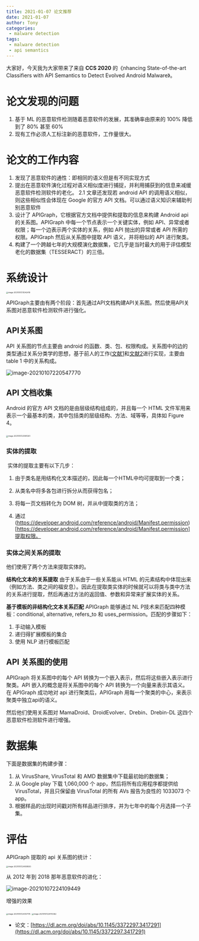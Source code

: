 ```yaml
---
title: 2021-01-07 论文推荐
date: 2021-01-07
author: Tony
categories:
 - malware detection 
tags:
 - malware detection
 - api semantics
---
```


大家好，今天我为大家带来了来自 **CCS 2020** 的《nhancing State-of-the-art Classifiers with API Semantics to Detect Evolved Android Malware》。

# 论文发现的问题

1. 基于 ML 的恶意软件检测随着恶意软件的发展，其准确率由原来的 100% 降低到了 80% 甚至 60%
2. 现有工作必须人工标注新的恶意软件，工作量很大。

# 论文的工作内容

1. 发现了恶意软件的通性：即相同的语义但是有不同实现方式
2. 提出在恶意软件演化过程对语义相似度进行捕捉，并利用捕获到的信息来减缓恶意软件检测软件的老化。
   2.1 文章还发现若 android API 的调用语义相似，则这些相似性会体现在 Google 的官方 API 文档。可以通过语义知识来辅助判别恶意软件
3. 设计了 APIGraph，它根据官方文档中提供和提取的信息来构建 Android api 的关系图。APIGraph 中每一个节点表示一个关键实体，例如 API、异常或者权限；每一个边表示两个实体的关系，例如 API 抛出的异常或者 API 所需的权限。APIGraph 然后从关系图中提取 API 语义，并将相似的 API 进行聚类。
4. 构建了一个跨越七年的大规模演化数据集，它几乎是当时最大的用于评估模型老化的数据集（TESSERACT）的三倍。

# 系统设计 

<img src="./img/0107/image-20210107215342419.png" alt="image-20210107215342419" style="zoom:33%;" />

​APIGraph主要由有两个阶段：首先通过API文档构建API关系图。然后使用API关系图对恶意软件检测软件进行强化。

## API关系图

​API 关系图的节点主要由 android 的函数、类、包、权限构成。关系图中的边的类型通过关系分类学的思想，基于前人的工作([文献1](https://www.bing.com/search?q=Improving+API+Caveats+Accessibility+by+Mining+API+Caveats+Knowledge+Graph.+In+Proceedings+of+the+IEEE+International+Conference+on+Software+Maintenance+and+Evolution&PC=U316&FORM=CHROMN)和[文献2](https://dl.acm.org/doi/10.1109/TSE.2013.12)进行实现，主要由 table 1 中的关系构成。

![image-20210107220547770](./img/0107/image-20210107220547770.png)

## API 文档收集

​Android 的官方 API 文档的是由层级结构组成的，并且每一个 HTML 文件军用来表示一个最基本的类，其中包括类的层级结构、方法、域等等，具体如 Figure 4。 

​<img src="./img/0107/image-20210107220901261.png" alt="image-20210107220901261" style="zoom:33%;" />

### 实体的提取

​	实体的提取主要有以下几步：

1. 由于类名是用结构化文本描述的，因此每一个HTML中均可提取到一个类；

2. 从类名中将多各包进行拆分从而获得包名；

3. 将每一页文档转化为 DOM 树，并从中提取类的方法；

4. 通过(https://developer.android.com/reference/android/Manifest.permission)[https://developer.android.com/reference/android/Manifest.permission]提取权限。

### 实体之间关系的提取

他们使用了两个方法来提取实体的。

**结构化文本的关系提取** 由于关系由于一些关系能从 HTML 的元素结构中体现出来（例如方法、类之间的福安息）。因此在提取类实体的时候就可以将类与类中方法的关系进行提取，然后再通过方法的返回值、参数和异常来扩展实体的关系。

**基于模板的非结构化文本关系匹配** APIGraph 能够通过 NL P技术来匹配四种模板：conditional, alternative, refers_to 和 uses_permission。匹配的步骤如下：

1. 手动输入模板
2. 递归得扩展模板的集合
3. 使用 NLP 进行模板匹配

## API 关系图的使用

​APIGraph 将关系图中的每个 API 转换为一个嵌入表示，然后将这些嵌入表示进行聚类。API 嵌入的概念是将关系图中的每个 API 转换为一个向量来表示其语义。在 APIGraph 成功地对 api 进行聚类后，APIGraph 用每一个聚类的中心，来表示聚类中独立api的语义。

​然后他们使用关系图对 MamaDroid、DroidEvolver、Drebin、Drebin-DL 这四个恶意软件检测软件进行增强。

# 数据集

​下面是数据集的构建步骤：

1. 从 VirusShare, VirusTotal 和 AMD 数据集中下载最初始的数据集；
2. 从 Google play 下载 1,060,000 个 app，然后将所有应用程序都提供给 VirusTotal，并且只保留由 VirusTotal 的所有 AVs 报告为良性的 1033073 个 app。
3. 根据样品的出现时间戳对所有样品进行排序，并为七年中的每个月选择一个子集。

# 评估

APIGraph 提取的 api 关系图的统计：

<img src="./img/0107/image-20210107224008583.png" alt="image-20210107224008583" style="zoom:33%;" />

从 2012 年到 2018 那年恶意软件的进化：

![image-20210107224109449](./img/0107/image-20210107224109449.png)

增强的效果

<img src="./img/0107/image-20210107224357176.png" alt="image-20210107224357176" style="zoom:33%;" />

<img src="./img/0107/image-20210107224703362.png" alt="image-20210107224703362" style="zoom:33%;" />

- 论文：[https://dl.acm.org/doi/abs/10.1145/3372297.3417291](https://dl.acm.org/doi/abs/10.1145/3372297.3417291)